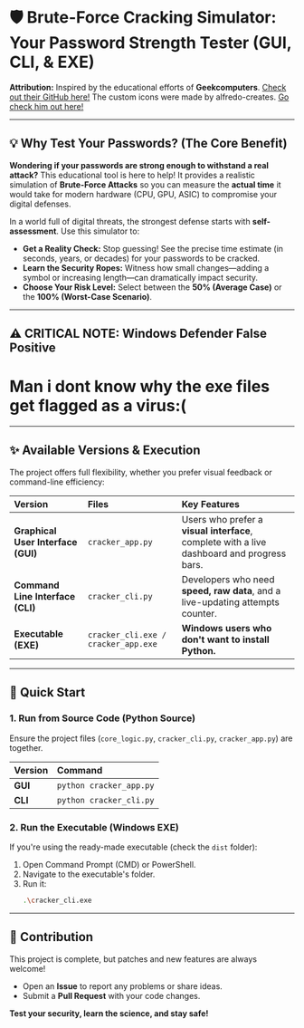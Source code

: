 # 🛡️ Brute-Force Cracking Simulator: Your Password Strength Tester (GUI, CLI, & EXE)

**Attribution:** Inspired by the educational efforts of **Geekcomputers**. [Check out their GitHub here!](https://github.com/geekcomputers) The custom icons were made by alfredo-creates. [Go check him out here!](https://www.flaticon.com/authors/alfredo-creates)

---

## 💡 Why Test Your Passwords? (The Core Benefit)

**Wondering if your passwords are strong enough to withstand a real attack?** This educational tool is here to help! It provides a realistic simulation of **Brute-Force Attacks** so you can measure the **actual time** it would take for modern hardware (CPU, GPU, ASIC) to compromise your digital defenses.

In a world full of digital threats, the strongest defense starts with **self-assessment**. Use this simulator to:

* **Get a Reality Check:** Stop guessing! See the precise time estimate (in seconds, years, or decades) for your passwords to be cracked.
* **Learn the Security Ropes:** Witness how small changes—adding a symbol or increasing length—can dramatically impact security.
* **Choose Your Risk Level:** Select between the **50% (Average Case)** or the **100% (Worst-Case Scenario)**.

---

## ⚠️ CRITICAL NOTE: Windows Defender False Positive

# Man i dont know why the exe files get flagged as a virus:(

---

## ✨ Available Versions & Execution

The project offers full flexibility, whether you prefer visual feedback or command-line efficiency:

| Version | Files | Key Features |
| :--- | :--- | :--- |
| **Graphical User Interface (GUI)** | `cracker_app.py` | Users who prefer a **visual interface**, complete with a live dashboard and progress bars. |
| **Command Line Interface (CLI)** | `cracker_cli.py` | Developers who need **speed, raw data**, and a live-updating attempts counter. |
| **Executable (EXE)** | `cracker_cli.exe / cracker_app.exe` | **Windows users who don't want to install Python.** |

---

## 🚀 Quick Start

### 1. Run from Source Code (Python Source)

Ensure the project files (`core_logic.py`, `cracker_cli.py`, `cracker_app.py`) are together.

| Version | Command |
| :--- | :--- |
| **GUI** | `python cracker_app.py` |
| **CLI** | `python cracker_cli.py` |

### 2. Run the Executable (Windows EXE)

If you're using the ready-made executable (check the `dist` folder):

1.  Open Command Prompt (CMD) or PowerShell.
2.  Navigate to the executable's folder.
3.  Run it:
    ```bash
    .\cracker_cli.exe
    ```

---

## 🤝 Contribution

This project is complete, but patches and new features are always welcome!

* Open an **Issue** to report any problems or share ideas.
* Submit a **Pull Request** with your code changes.

**Test your security, learn the science, and stay safe!**
